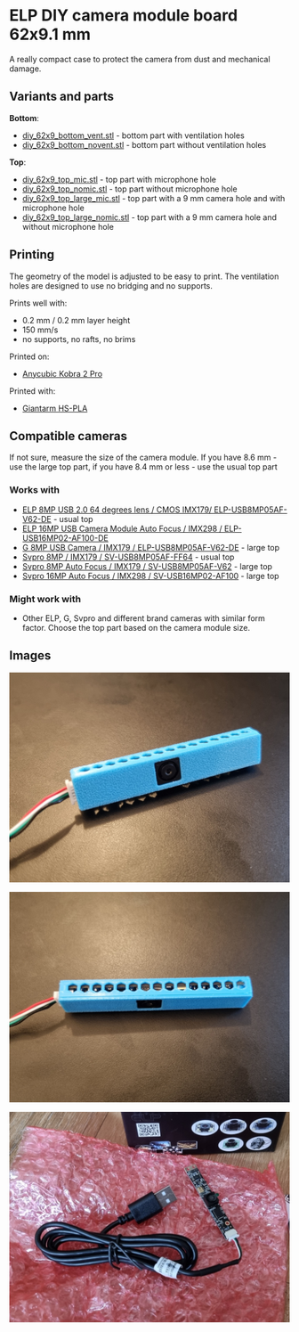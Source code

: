 # ELP DIY camera module board 62x9.1 mm

A really compact case to protect the camera from dust and mechanical damage.

## Variants and parts

**Bottom**:

- [diy_62x9_bottom_vent.stl](diy_62x9_bottom_vent.stl) - bottom part with ventilation holes
- [diy_62x9_bottom_novent.stl](diy_62x9_bottom_novent.stl) - bottom part without ventilation holes

**Top**:

- [diy_62x9_top_mic.stl](diy_62x9_top_mic.stl) - top part with microphone hole
- [diy_62x9_top_nomic.stl](diy_62x9_top_nomic.stl) - top part without microphone hole
- [diy_62x9_top_large_mic.stl](diy_62x9_top_large_mic.stl) - top part with a 9 mm camera hole and with microphone hole
- [diy_62x9_top_large_nomic.stl](diy_62x9_top_large_nomic.stl) - top part with a 9 mm camera hole and without microphone hole

## Printing

The geometry of the model is adjusted to be easy to print. The ventilation holes are designed to use no bridging and no supports.

Prints well with:

- 0.2 mm / 0.2 mm layer height
- 150 mm/s
- no supports, no rafts, no brims

Printed on:

- [Anycubic Kobra 2 Pro](https://amzn.to/4e0Dz7R)

Printed with:

- [Giantarm HS-PLA](https://amzn.to/3B8snY7)

## Compatible cameras

If not sure, measure the size of the camera module. If you have 8.6 mm - use the large top part, if you have 8.4 mm or less - use the usual top part

### Works with

- [ELP 8MP USB 2.0 64 degrees lens / CMOS IMX179/ ELP-USB8MP05AF-V62-DE](https://amzn.to/3MONvFr) - usual top
- [ELP 16MP USB Camera Module Auto Focus / IMX298 / ELP-USB16MP02-AF100-DE](https://amzn.to/4gqsEFW)
- [G 8MP USB Camera / IMX179 / ELP-USB8MP05AF-V62-DE](https://amzn.to/4epoXyt) - large top
- [Svpro 8MP / IMX179 / SV-USB8MP05AF-FF64](https://amzn.to/3ZrJC0C) - usual top
- [Svpro 8MP Auto Focus / IMX179 / SV-USB8MP05AF-V62](https://amzn.to/3XuZoVZ) - large top
- [Svpro 16MP Auto Focus / IMX298 / SV-USB16MP02-AF100](https://amzn.to/3ZkjODE) - large top

### Might work with

- Other ELP, G, Svpro and different brand cameras with similar form factor. Choose the top part based on the camera module size.

## Images

![Front view](fig-001.jpg)

![Side view](fig-002.jpg)

![Camera](fig-000.jpg)

